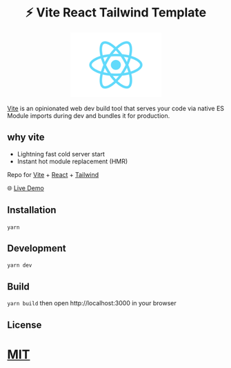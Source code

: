 <h1 align='center'>⚡️ Vite React Tailwind Template</h1>

<p align='center'>
<img src='./src/logo.svg' height='150'/>
</p>

[Vite](https://github.com/vitejs/vite) is an opinionated web dev build tool that serves your code via native ES Module imports during dev and bundles it for production.

## why vite

- Lightning fast cold server start
- Instant hot module replacement (HMR)

Repo for [Vite](https://github.com/vuejs/vite) + [React](https://github.com/facebook/react) + [Tailwind](https://github.com/tailwindlabs/tailwindcss)

🌐 [Live Demo](https://vite-react-starter.netlify.app/)

## Installation

`yarn`

## Development

`yarn dev`

## Build

`yarn build` then open http://localhost:3000 in your browser

## License

# [MIT](http://opensource.org/licenses/MIT)
